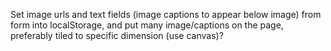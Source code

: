 Set image urls and text fields (image captions to appear below image) from form into localStorage, and put many image/captions on the page, preferably tiled to specific dimension (use canvas)? 
